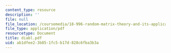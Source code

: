 ```yaml
---
content_type: resource
description: ''
file: null
file_location: /coursemedia/18-996-random-matrix-theory-and-its-applications-spring-2004/ab1dfee23b851fc5b17d828c6fba3b3a_diabl.pdf
file_type: application/pdf
resourcetype: Document
title: diabl.pdf
uid: ab1dfee2-3b85-1fc5-b17d-828c6fba3b3a
---
```

